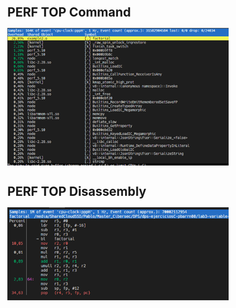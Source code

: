# PERF TOP Command
![Perf results fibonacci()](img/perftop.png "Perf results fibonacci()")

# PERF TOP Disassembly
![Perf results fibonacci()](img/perftopdisassembly.png "Perf results fibonacci()")